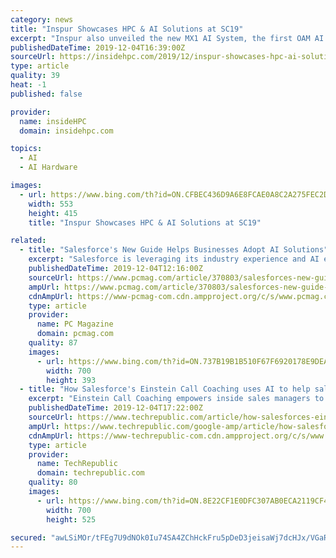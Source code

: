 ```yaml
---
category: news
title: "Inspur Showcases HPC & AI Solutions at SC19"
excerpt: "Inspur also unveiled the new MX1 AI System, the first OAM AI system that supports different types of AI chips from multiple manufacturers on a single server. Inspur is committed to promoting the establishment of specifications in the AI industry, and hopes to promote the development of AI chips and technologies through an open and common ..."
publishedDateTime: 2019-12-04T16:39:00Z
sourceUrl: https://insidehpc.com/2019/12/inspur-showcases-hpc-ai-solutions-at-sc19/
type: article
quality: 39
heat: -1
published: false

provider:
  name: insideHPC
  domain: insidehpc.com

topics:
  - AI
  - AI Hardware

images:
  - url: https://www.bing.com/th?id=ON.CFBEC436D9A6E8FCAE0A8C2A275FEC2D
    width: 553
    height: 415
    title: "Inspur Showcases HPC & AI Solutions at SC19"

related:
  - title: "Salesforce's New Guide Helps Businesses Adopt AI Solutions"
    excerpt: "Salesforce is leveraging its industry experience and AI expertise to help customers on their AI journey. Launched in October 2019, Einstein's Guide to AI Use Cases is an interactive website that works on any desktop or mobile browser. It features more than 50 in-depth examples of situations in which AI can be successfully applied, depending on ..."
    publishedDateTime: 2019-12-04T12:16:00Z
    sourceUrl: https://www.pcmag.com/article/370803/salesforces-new-guide-helps-businesses-adopt-ai-solutions
    ampUrl: https://www.pcmag.com/article/370803/salesforces-new-guide-helps-businesses-adopt-ai-solutions?amp=1
    cdnAmpUrl: https://www-pcmag-com.cdn.ampproject.org/c/s/www.pcmag.com/article/370803/salesforces-new-guide-helps-businesses-adopt-ai-solutions?amp=1
    type: article
    provider:
      name: PC Magazine
      domain: pcmag.com
    quality: 87
    images:
      - url: https://www.bing.com/th?id=ON.737B19B1B510F67F6920178E9DEAC0BB
        width: 700
        height: 393
  - title: "How Salesforce's Einstein Call Coaching uses AI to help sales reps be top performers"
    excerpt: "Einstein Call Coaching empowers inside sales managers to build stronger teams and gain strategic AI-powered insights from every sales call through a new channel: Voice. At Dreamforce 2019 in San Francisco, TechRepublic's Bill Detwiler spoke with Efrat Rapoport, director of product management with Salesforce, about Einstein Call Coaching."
    publishedDateTime: 2019-12-04T17:22:00Z
    sourceUrl: https://www.techrepublic.com/article/how-salesforces-einstein-call-coaching-uses-ai-to-help-sales-reps-be-top-performers/
    ampUrl: https://www.techrepublic.com/google-amp/article/how-salesforces-einstein-call-coaching-uses-ai-to-help-sales-reps-be-top-performers/
    cdnAmpUrl: https://www-techrepublic-com.cdn.ampproject.org/c/s/www.techrepublic.com/google-amp/article/how-salesforces-einstein-call-coaching-uses-ai-to-help-sales-reps-be-top-performers/
    type: article
    provider:
      name: TechRepublic
      domain: techrepublic.com
    quality: 80
    images:
      - url: https://www.bing.com/th?id=ON.8E22CF1E0DFC307AB0ECA2119CF41608
        width: 700
        height: 525

secured: "awLSiMOr/tFEg7U9dNOk0Iu74SA4ZChHckFru5pDeD3jeisaWj7dcHJx/VGaRkFMBpoOAvUczoO0aZSCaVIPb3/cuRQmoroLRi85lf/IIR7arZSzIc5bpa1vYLXyh/gIKMQGqOmxundi4XJSFaCNTPQotEFxEG4SNgZqFXySOLRLB2yPyT86pnTNf+PvxYV58LKl67qmKpqILM1WwTDt0LtV8YQH8OddrF7OimfASM6EA8Ij7RP1EcXD9+SN+5h/OPqoxyQHWbclRupx2z/Ipg==;5Ic5LuNHlOJz5veFyTnHoA=="
---
```


